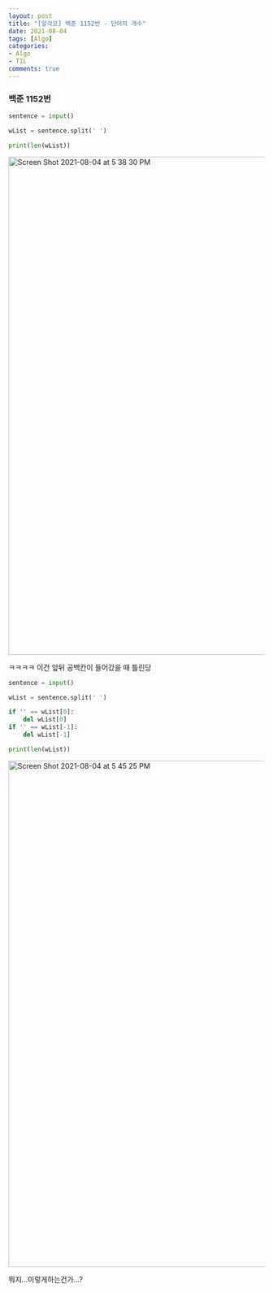 ```yaml
---
layout: post
title: "[알각코] 백준 1152번 - 단어의 개수"
date: 2021-08-04
tags: [Algo]
categories:
- Algo
- TIL
comments: true
---
```


### 백준 1152번


```python
sentence = input()

wList = sentence.split(' ')

print(len(wList))
```

<img width="981" alt="Screen Shot 2021-08-04 at 5 38 30 PM" src="https://user-images.githubusercontent.com/39291812/128151322-b037819a-11d3-4c47-ae98-3cdb188fcccf.png">


ㅋㅋㅋㅋ 이건 앞뒤 공백칸이 들어갔을 때 틀린당

```python
sentence = input()

wList = sentence.split(' ')

if '' == wList[0]:
    del wList[0]
if '' == wList[-1]:
    del wList[-1]

print(len(wList))
```

<img width="997" alt="Screen Shot 2021-08-04 at 5 45 25 PM" src="https://user-images.githubusercontent.com/39291812/128151370-5eb543f6-3cf8-4279-9a83-b89bb559714f.png">

뭐지...이렇게하는건가...?
